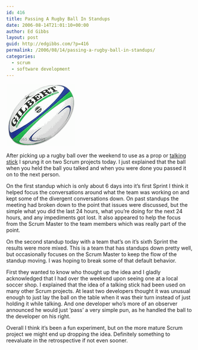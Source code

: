 ```yaml
---
id: 416
title: Passing A Rugby Ball In Standups
date: 2006-08-14T21:01:10+00:00
author: Ed Gibbs
layout: post
guid: http://edgibbs.com/?p=416
permalink: /2006/08/14/passing-a-rugby-ball-in-standups/
categories:
  - scrum
  - software development
---
```

![](/images/rugby_ball.gif)

After picking up a rugby ball over the weekend to use as a prop or [talking stick](http://kanemar.wordpress.com/2006/05/13/controling-the-flow-of-daily-meetings-with-a-team-mascot/) I sprung it on two Scrum projects today. I just explained that the ball when you held the ball you talked and when you were done you passed it on to the next person. 

On the first standup which is only about 6 days into it&#8217;s first Sprint I think it helped focus the conversations around what the team was working on and kept some of the divergent conversations down. On past standups the meeting had broken down to the point that issues were discussed, but the simple what you did the last 24 hours, what you&#8217;re doing for the next 24 hours, and any impediments got lost. It also appeared to help the focus from the Scrum Master to the team members which was really part of the point. 

On the second standup today with a team that&#8217;s on it&#8217;s sixth Sprint the results were more mixed. This is a team that has standups down pretty well, but occasionally focuses on the Scrum Master to keep the flow of the standup moving. I was hoping to break some of that default behavior.

First they wanted to know who thought up the idea and I gladly acknowledged that I had over the weekend upon seeing one at a local soccer shop. I explained that the idea of a talking stick had been used on many other Scrum projects. At least two developers thought it was unusual enough to just lay the ball on the table when it was their turn instead of just holding it while talking. And one developer who&#8217;s more of an observer announced he would just &#8216;pass&#8217; a very simple pun, as he handled the ball to the developer on his right. 

Overall I think it&#8217;s been a fun experiment, but on the more mature Scrum project we might end up dropping the idea. Definitely something to reevaluate in the retrospective if not even sooner.